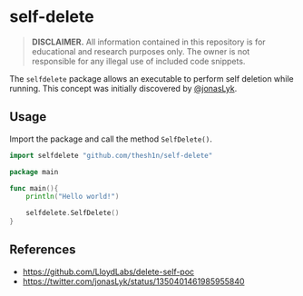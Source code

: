 # self-delete

> **DISCLAIMER.** All information contained in this repository is for educational and research purposes only. The owner is not responsible for any illegal use of included code snippets.

The `selfdelete` package allows an executable to perform self deletion while running. This concept was initially discovered by [@jonasLyk](https://twitter.com/jonasLyk/status/1350401461985955840).

## Usage
Import the package and call the method `SelfDelete()`.

```go
import selfdelete "github.com/thesh1n/self-delete"

package main

func main(){
    println("Hello world!")

    selfdelete.SelfDelete()
}
```

## References

- https://github.com/LloydLabs/delete-self-poc
- https://twitter.com/jonasLyk/status/1350401461985955840